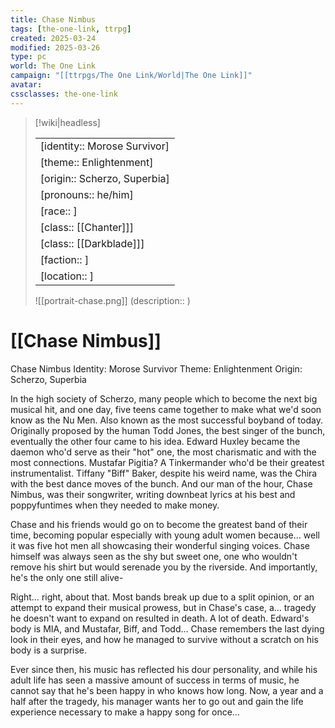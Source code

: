 ```yaml
---
title: Chase Nimbus
tags: [the-one-link, ttrpg]
created: 2025-03-24
modified: 2025-03-26
type: pc
world: The One Link
campaign: "[[ttrpgs/The One Link/World|The One Link]]"
avatar: 
cssclasses: the-one-link
---
```


> [!wiki|headless]
>
> |               |
> | ------------- |
> | [identity:: Morose Survivor] |
> | [theme:: Enlightenment] |
> | [origin:: Scherzo, Superbia] |
> | [pronouns:: he/him] |
> | [race:: ] |
> | [class:: [[Chanter]]] |
> | [class:: [[Darkblade]]] |
> | [faction:: ] |
> | [location:: ] |
>
> ![[portrait-chase.png]]
> (description:: )

# [[Chase Nimbus]]

Chase Nimbus
Identity: Morose Survivor
Theme: Enlightenment
Origin: Scherzo, Superbia

In the high society of Scherzo, many people which to become the next big musical hit, and one day, five teens came together to make what we'd soon know as the Nu Men. Also known as the most successful boyband of today. Originally proposed by the human Todd Jones, the best singer of the bunch, eventually the other four came to his idea. Edward Huxley became the daemon who'd serve as their "hot" one, the most charismatic and with the most connections. Mustafar Pigitia? A Tinkermander who'd be their greatest instrumentalist. Tiffany "Biff" Baker, despite his weird name, was the Chira with the best dance moves of the bunch. And our man of the hour, Chase Nimbus, was their songwriter, writing downbeat lyrics at his best and poppyfuntimes when they needed to make money.

Chase and his friends would go on to become the greatest band of their time, becoming popular especially with young adult women because… well it was five hot men all showcasing their wonderful singing voices. Chase himself was always seen as the shy but sweet one, one who wouldn't remove his shirt but would serenade you by the riverside. And importantly, he's the only one still alive-

Right… right, about that. Most bands break up due to a split opinion, or an attempt to expand their musical prowess, but in Chase's case, a… tragedy he doesn't want to expand on resulted in death. A lot of death. Edward's body is MIA, and Mustafar, Biff, and Todd… Chase remembers the last dying look in their eyes, and how he managed to survive without a scratch on his body is a surprise.

Ever since then, his music has reflected his dour personality, and while his adult life has seen a massive amount of success in terms of music, he cannot say that he's been happy in who knows how long. Now, a year and a half after the tragedy, his manager wants her to go out and gain the life experience necessary to make a happy song for once…
